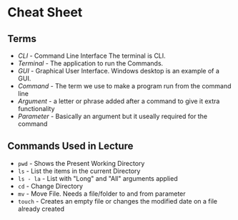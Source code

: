 # Cheat Sheet

## Terms
* *CLI* - Command Line Interface The terminal is CLI.
* *Terminal* - The application to run the Commands.
* *GUI* - Graphical User Interface. Windows desktop is an example of a GUI.
* *Command* - The term we use to make a program run from the command line
* *Argument* - a letter or phrase added after a command to give it extra functionality
* *Parameter* - Basically an argument but it useally required for the command 

## Commands Used in Lecture

* ```pwd``` - Shows the Present Working Directory
* ```ls``` - List the items in the current Directory
* ```ls - la``` - List with "Long" and "All" arguments applied
* ```cd``` - Change Directory
* ```mv``` - Move File. Needs a file/folder to and from parameter
* ```touch``` - Creates an empty file or changes the modified date on a file already created
